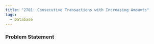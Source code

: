 ```yaml
---
title: "2701: Consecutive Transactions with Increasing Amounts"
tags:
  - Database
---
```

### Problem Statement

